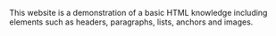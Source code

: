 This website is a demonstration of a basic HTML knowledge including elements such as headers, paragraphs, lists, anchors and images.